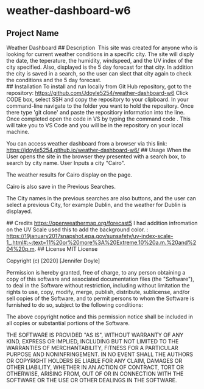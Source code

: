 # weather-dashboard-w6
## Project Name 
Weather Dashboard
## Description 
This site was created for anyone who is looking for current weather conditions in a specific city.  The site will disply the date, the teperature, the humidity, windspeed, and the UV index of the city specified. Also, displayed is the 5 day forecast for that city.  In addition the city is saved in a search, so the user can slect that city again to check the conditions and the 5 day forecast.  
## Installation
To install and run locally from Git Hub repository, got to the repository: https://github.com/Jdoyle5254/weather-dashboard-w6
 Click CODE box, select SSH and copy the repository to your clipboard. In your command-line navigate to the folder you want to hold the repository. Once there type 'git clone' and paste the repositiory information into the line. Once completed open the code in VS by typing the command code . This will take you to VS Code and you will be in the repository on your local machine.  

You can access weather dashboard from a browser via this link:  https://jdoyle5254.github.io/weather-dashboard-w6/
## Usage
When the User opens the site in the browser they presented with a search box, to search by city name.   User Inputs a city "Cairo".   

The weather results for Cairo display on the page.

Cairo is also save in the Previous Searches.

The City names in the previous searches are also buttons, and the user can select a previous City, for example Dublin, and the weather for Dublin is displayed.  

 

## Credits
https://openweathermap.org/forecast5
I had addition infromation on the UV Scale used this to add the background color.  : 
https://19january2017snapshot.epa.gov/sunsafety/uv-index-scale-1_.html#:~:text=11%20or%20more%3A%20Extreme,10%20a.m.%20and%204%20p.m.
## License
MIT License

Copyright (c) [2020] [Jennifer Doyle]

Permission is hereby granted, free of charge, to any person obtaining a copy of this software and associated documentation files (the "Software"), to deal in the Software without restriction, including without limitation the rights to use, copy, modify, merge, publish, distribute, sublicense, and/or sell copies of the Software, and to permit persons to whom the Software is furnished to do so, subject to the following conditions:

The above copyright notice and this permission notice shall be included in all copies or substantial portions of the Software.

THE SOFTWARE IS PROVIDED "AS IS", WITHOUT WARRANTY OF ANY KIND, EXPRESS OR IMPLIED, INCLUDING BUT NOT LIMITED TO THE WARRANTIES OF MERCHANTABILITY, FITNESS FOR A PARTICULAR PURPOSE AND NONINFRINGEMENT. IN NO EVENT SHALL THE AUTHORS OR COPYRIGHT HOLDERS BE LIABLE FOR ANY CLAIM, DAMAGES OR OTHER LIABILITY, WHETHER IN AN ACTION OF CONTRACT, TORT OR OTHERWISE, ARISING FROM, OUT OF OR IN CONNECTION WITH THE SOFTWARE OR THE USE OR OTHER DEALINGS IN THE SOFTWARE.

